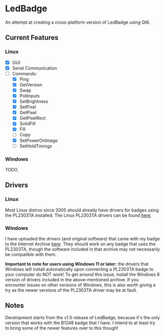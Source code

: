 # LedBadge
An attempt at creating a cross-platform version of LedBadge using Qt6.

## Current Features
### Linux
 - [x] GUI
 - [x] Serial Communication
 - [ ] Commands:
    - [x] Ping
    - [x] GetVersion
    - [x] Swap
    - [x] PollInputs
    - [x] SetBrightness
    - [x] SetPixel
    - [x] GetPixel
    - [x] GetPixelRect
    - [x] SolidFill
    - [x] Fill
    - [ ] Copy
    - [x] SetPowerOnImage
    - [ ] SetHoldTimings

### Windows
TODO.

## Drivers
### Linux
Most Linux distros since 2005 should already have drivers for badges using the PL2303TA installed. The Linux PL2303TA drivers can be found [here](https://github.com/torvalds/linux/blob/master/drivers/usb/serial/pl2303.c).

### Windows
I have uploaded the drivers (and original software) that came with my badge to the Internet Archive [here](https://archive.org/details/a16nf-drivers-6.40). They should work on any badge that uses the PL2303TA, though the software included in that archive may not necessarily be compatible with them.

**Important to note for users using Windows 11 or later:** the drivers that Windows will install automatically upon connecting a PL2303TA badge to your computer do NOT work! To get around this issue, install the Windows 8 version of drivers included in the above-mentioned archive. If you encounter issues on other versions of Windows, this is also worth giving a try as the newer versions of the PL2303TA driver may be at fault.

## Notes
Development starts from the v1.0 release of LedBadge, because it's the only version that works with the B1248 badge that I have.
I intend to at least try to bring some of the newer features over to this though!

